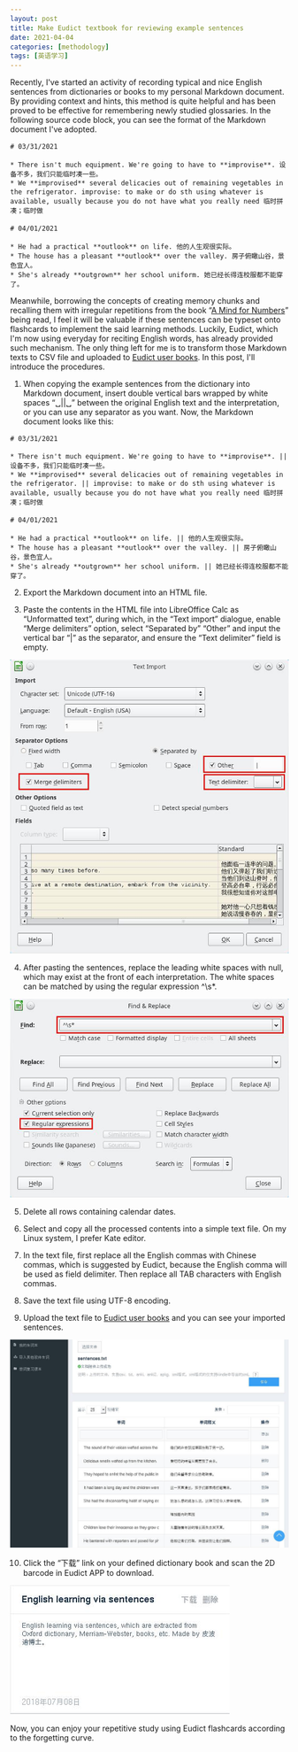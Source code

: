 ```yaml
---
layout: post
title: Make Eudict textbook for reviewing example sentences
date: 2021-04-04
categories: [methodology]
tags: [英语学习]
---
```


Recently, I've started an activity of recording typical and nice English sentences from dictionaries or books to my personal Markdown document. By providing context and hints, this method is quite helpful and has been proved to be effective for remembering newly studied glossaries. In the following source code block, you can see the format of the Markdown document I've adopted.

```
# 03/31/2021

* There isn't much equipment. We're going to have to **improvise**. 设备不多，我们只能临时凑一些。
* We **improvised** several delicacies out of remaining vegetables in the refrigerator. improvise: to make or do sth using whatever is available, usually because you do not have what you really need 临时拼凑；临时做

# 04/01/2021

* He had a practical **outlook** on life. 他的人生观很实际。
* The house has a pleasant **outlook** over the valley. 房子俯瞰山谷，景色宜人。
* She's already **outgrown** her school uniform. 她已经长得连校服都不能穿了。
```

Meanwhile, borrowing the concepts of creating memory chunks and recalling them with irregular repetitions from the book “[A Mind for Numbers](https://book.douban.com/subject/25913349/)” being read, I feel it will be valuable if these sentences can be typeset onto flashcards to implement the said learning methods. Luckily, Eudict, which I'm now using everyday for reciting English words, has already provided such mechanism. The only thing left for me is to transform those Markdown texts to CSV file and uploaded to [Eudict user books](http://my.eudic.net/recite/userbooks). In this post, I'll introduce the procedures.

1. When copying the example sentences from the dictionary into Markdown document, insert double vertical bars wrapped by white spaces “␣||␣” between the original English text and the interpretation, or you can use any separator as you want. Now, the Markdown document looks like this:

```
# 03/31/2021

* There isn't much equipment. We're going to have to **improvise**. || 设备不多，我们只能临时凑一些。
* We **improvised** several delicacies out of remaining vegetables in the refrigerator. || improvise: to make or do sth using whatever is available, usually because you do not have what you really need 临时拼凑；临时做

# 04/01/2021

* He had a practical **outlook** on life. || 他的人生观很实际。
* The house has a pleasant **outlook** over the valley. || 房子俯瞰山谷，景色宜人。
* She's already **outgrown** her school uniform. || 她已经长得连校服都不能穿了。
```

2. Export the Markdown document into an HTML file.

3. Paste the contents in the HTML file into LibreOffice Calc as “Unformatted text”, during which, in the “Text import” dialogue, enable “Merge delimiters” option, select “Separated by” “Other” and input the vertical bar “|” as the separator, and ensure the “Text delimiter” field is empty.

![](/figures/p80949417.jpg)

4. After pasting the sentences, replace the leading white spaces with null, which may exist at the front of each interpretation. The white spaces can be matched by using the regular expression ^\\s\*.

![](/figures/p80949418.jpg)

5. Delete all rows containing calendar dates.

6. Select and copy all the processed contents into a simple text file. On my Linux system, I prefer Kate editor.

7. In the text file, first replace all the English commas with Chinese commas, which is suggested by Eudict, because the English comma will be used as field delimiter. Then replace all TAB characters with English commas.

8. Save the text file using UTF-8 encoding.

9. Upload the text file to [Eudict user books](http://my.eudic.net/recite/userbooks) and you can see your imported sentences.

![](/figures/p80949419.jpg)

10. Click the “下载” link on your defined dictionary book and scan the 2D barcode in Eudict APP to download.

![](/figures/p80949423.jpg)

Now, you can enjoy your repetitive study using Eudict flashcards according to the forgetting curve.
